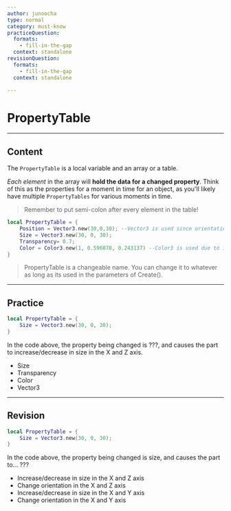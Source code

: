 ```yaml
---
author: junoocha
type: normal
category: must-know
practiceQuestion:
  formats:
    - fill-in-the-gap
  context: standalone
revisionQuestion:
  formats:
    - fill-in-the-gap
  context: standalone

---
```


# PropertyTable

---

## Content

The `PropertyTable` is a local variable and an array or a table. 

*Each element* in the array will **hold the data for a changed property**. Think of this as the properties for a moment in time for an object, as you'll likely have multiple `PropertyTables` for various moments in time.

> Remember to put semi-colon after every element in the table!

```lua
local PropertyTable = {
	Position = Vector3.new(30,0,30); --Vector3 is used since orientation isn't used here.
	Size = Vector3.new(30, 0, 30);
	Transparency= 0.7;
	Color = Color3.new(1, 0.596078, 0.243137) --Color3 is used due to its wider variety.
}
```
> PropertyTable is a changeable name. You can change it to whatever as long as its used in the parameters of Create().

---

## Practice

```lua
local PropertyTable = {
	Size = Vector3.new(30, 0, 30);
}
```
In the code above, the property being changed is ???, and causes the part to increase/decrease in size in the X and Z axis.

- Size
- Transparency
- Color
- Vector3

---

## Revision

```lua
local PropertyTable = {
	Size = Vector3.new(30, 0, 30);
}
```
In the code above, the property being changed is size, and causes the part to... ???

- Increase/decrease in size in the X and Z axis
- Change orientation in the X and Z axis
- Increase/decrease in size in the X and Y axis
- Change orientation in the X and Y axis